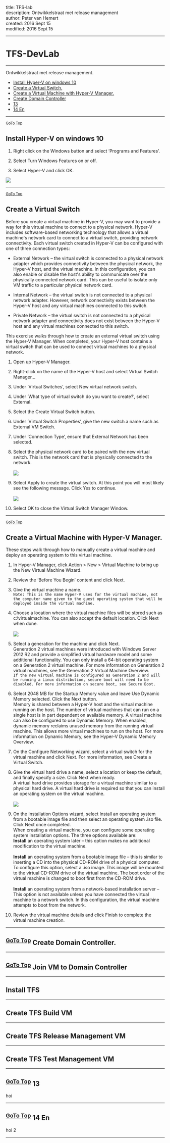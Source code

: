 title: TFS-lab</br>
description: Ontwikkelstraat met release management</br>
author: Peter van Hemert</br>
created:  2016 Sept 15</br>
modified: 2016 Sept 15

---
# TFS-DevLab
------------
Ontwikkelstraat met release management.

* [Install Hyper-V on windows 10](#install-hyper-v-on-windows-10)</br>
* [Create a Virtual Switch.](#create-a-virtual-switch)</br>
* [Create a Virtual Machine with Hyper-V Manager.](#create-a-virtual-machine-with-hyper-v-manager)</br>
* [Create Domain Controller](#create-domain-controller)</br>
* [13](#13)</br>
* [14 En](#14-en)

---

<sup>[GoTo Top](#tfs-devlab)</sup>

Install Hyper-V on windows 10   
-----------------------------

1. Right click on the Windows button and select ‘Programs and Features’.

2. Select Turn Windows Features on or off.

3. Select Hyper-V and click OK.
 
![](https://github.com/petervanhemert/TFS-DevLab/blob/master/Images/enable_role_Hyper-V.png)

---

<sup>[GoTo Top](#tfs-devlab)</sup>

Create a Virtual Switch  
-----------------------

Before you create a virtual machine in Hyper-V, you may want to provide a way for this virtual machine to connect to a physical network. Hyper-V includes software-based networking technology that allows a virtual machine's network card to connect to a virtual switch, providing network connectivity. Each virtual switch created in Hyper-V can be configured with one of three connection types:

* External Network – the virtual switch is connected to a physical network adapter which provides connectivity between the physical network, the Hyper-V host, and the virtual machine. In this configuration, you can also enable or disable the host's ability to communicate over the physically connected network card. This can be useful to isolate only VM traffic to a particular physical network card.

* Internal Network – the virtual switch is not connected to a physical network adapter. However, network connectivity exists between the Hyper-V host and any virtual machines connected to this switch.

* Private Network – the virtual switch is not connected to a physical network adapter and connectivity does not exist between the Hyper-V host and any virtual machines connected to this switch.

This exercise walks through how to create an external virtual switch using the Hyper-V Manager. When completed, your Hyper-V host contains a virtual switch that can be used to connect virtual machines to a physical network.

1. Open up Hyper-V Manager.

2. Right-click on the name of the Hyper-V host and select Virtual Switch Manager...

3. Under ‘Virtual Switches’, select New virtual network switch.

4. Under ‘What type of virtual switch do you want to create?’, select External.

5. Select the Create Virtual Switch button.

6. Under ‘Virtual Switch Properties’, give the new switch a name such as External VM Switch.

7. Under ‘Connection Type’, ensure that External Network has been selected.

8. Select the physical network card to be paired with the new virtual switch. This is the network card that is physically connected to the network.</br></br>
![](https://github.com/petervanhemert/TFS-DevLab/blob/master/Images/newswitch_upd.png)

9. Select Apply to create the virtual switch. At this point you will most likely see the following message. Click Yes to continue.</br></br>
![](https://github.com/petervanhemert/TFS-DevLab/blob/master/Images/pen_changes_upd.png)

10. Select OK to close the Virtual Switch Manager Window.

---

<sup>[GoTo Top](#tfs-devlab)</sup>

Create a Virtual Machine with Hyper-V Manager. 
----------------------------------------------

These steps walk through how to manually create a virtual machine and deploy an operating system to this virtual machine.

1. In Hyper-V Manager, click Action > New > Virtual Machine to bring up the New Virtual Machine Wizard.

2. Review the ‘Before You Begin’ content and click Next.

3. Give the virtual machine a name.</br>
``Note: This is the name Hyper-V uses for the virtual machine, not the computer name given to the guest operating system that will be deployed inside the virtual machine.``

4. Choose a location where the virtual machine files will be stored such as c:\virtualmachine. You can also accept the default location. Click Next when done.</br></br>
![](https://github.com/petervanhemert/TFS-DevLab/blob/master/Images/new_vm_upd.png)

5. Select a generation for the machine and click Next.</br>
Generation 2 virtual machines were introduced with Windows Server 2012 R2 and provide a simplified virtual hardware model and some additional functionality. You can only install a 64-bit operating system on a Generation 2 virtual machine. For more information on Generation 2 virtual machines, see the Generation 2 Virtual Machine Overview.</br>
``If the new virtual machine is configured as Generation 2 and will be running a Linux distribution, secure boot will need to be disabled. For more information on secure boot, see Secure Boot.``

6. Select 2048 MB for the Startup Memory value and leave Use Dynamic Memory selected. Click the Next button.</br>
Memory is shared between a Hyper-V host and the virtual machine running on the host. The number of virtual machines that can run on a single host is in part dependent on available memory. A virtual machine can also be configured to use Dynamic Memory. When enabled, dynamic memory reclaims unused memory from the running virtual machine. This allows more virtual machines to run on the host. For more information on Dynamic Memory, see the Hyper-V Dynamic Memory Overview.

7. On the Configure Networking wizard, select a virtual switch for the virtual machine and click Next. For more information, see Create a Virtual Switch.

8. Give the virtual hard drive a name, select a location or keep the default, and finally specify a size. Click Next when ready.</br>
A virtual hard drive provides storage for a virtual machine similar to a physical hard drive. A virtual hard drive is required so that you can install an operating system on the virtual machine.</br></br>
![](https://github.com/petervanhemert/TFS-DevLab/blob/master/Images/new_vhd_upd.png)

9. On the Installation Options wizard, select Install an operating system from a bootable image file and then select an operating system .iso file. Click Next once completed.</br>
When creating a virtual machine, you can configure some operating system installation options. The three options available are:</br>
**Install** an operating system later – this option makes no additional modification to the virtual machine.</br></br>
**Install** an operating system from a bootable image file – this is similar to inserting a CD into the physical CD-ROM drive of a physical computer. To configure this option, select a .iso image. This image will be mounted to the virtual CD-ROM drive of the virtual machine. The boot order of the virtual machine is changed to boot first from the CD-ROM drive.</br></br>
**Install** an operating system from a network-based installation server – This option is not available unless you have connected the virtual machine to a network switch. In this configuration, the virtual machine attempts to boot from the network.

10. Review the virtual machine details and click Finish to complete the virtual machine creation.

---

<sup>[GoTo Top](#tfs-devlab)</sup>
Create Domain Controller.   
------------------------

---

<sup>[GoTo Top](#tfs-devlab)</sup>
Join VM to Domain Controller
----------------------------

---

Install TFS
-----------

---

Create TFS Build VM
-------------------

---

Create TFS Release Management VM
--------------------------------

---

Create TFS Test Management VM
-----------------------------

---

<sup>[GoTo Top](#tfs-devlab)</sup>
13
--

hoi

---

<sup>[GoTo Top](#tfs-devlab)</sup>
14 En
-----

hoi 2

---
